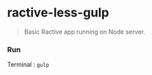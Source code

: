 ractive-less-gulp
=======================

> Basic Ractive app running on Node server.

### Run
Terminal : `gulp`
